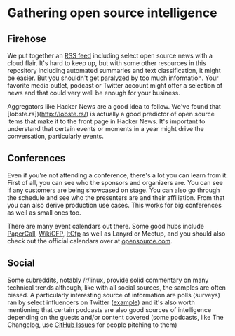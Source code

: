 # Gathering open source intelligence

## Firehose

We put together an [RSS feed](https://aka.ms/opencloudfeed) including select open source news with a cloud flair. It's hard to keep up, but with some other resources in this repository including automated summaries and text classification, it might be easier. But you shouldn't get paralyzed by too much information. Your favorite media outlet, podcast or Twitter account might offer a selection of news and that could very well be enough for your business.

Aggregators like Hacker News are a good idea to follow. We've found that [lobste.rs])(http://lobste.rs/) is actually a good predictor of open source items that make it to the front page in Hacker News. It's important to understand that certain events or moments in a year might drive the conversation, particularly events.

## Conferences

Even if you're not attending a conference, there's a lot you can learn from it. First of all, you can see who the sponsors and organizers are. You can see if any customers are being showcased on stage. You can also go through the schedule and see who the presenters are and their affiliation. From that you can also derive production use cases. This works for big conferences as well as small ones too.

There are many event calendars out there. Some good hubs include [PaperCall](https://www.papercall.io/events), [WikiCFP](http://www.wikicfp.com/cfp/call?conference=open%20source), [ItCfp](https://github.com/softwaremill/it-cfp-list) as well as Lanyrd or Meetup, and you should also check out the official calendars over at [opensource.com](https://opensource.com/resources/conferences-and-events-monthly).

## Social

Some subreddits, notably /r/linux, provide solid commentary on many technical trends although, like with all social sources, the samples are often biased. A particularly interesting source of information are polls (surveys) ran by select influencers on Twitter ([example](https://twitter.com/search?f=tweets&q=from%3Anixcraft%20poll&src=typd)) and it's also worth mentioning that certain podcasts are also good sources of intelligence depending on the guests and/or content covered (some podcasts, like The Changelog, use [GitHub Issues](https://github.com/thechangelog/ping/issues?utf8=%E2%9C%93&q=is%3Aissue) for people pitching to them)